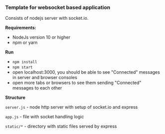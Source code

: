 ### Template for websocket based application

Consists of nodejs server with socket.io.

**Requirements:**
- NodeJs version 10 or higher
- npm or yarn

**Run**
- `npm install`
- `npm start`
- open localhost:3000, you should be able to see "Connected" messages in server and browser consoles
- open more tabs or browsers to see them sending "Connected" messages to each other

**Structure**

`server.js` - node http server with setup of socket.io and express

`app.js` - file with socket handling logic

`static/*` - directory with static files served by express
